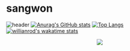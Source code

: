 # sangwon
![header](https://capsule-render.vercel.app/api?type=waving&color=auto&height=300&section=header&text=SangwonKang&fontSize=90)
[![Anurag's GitHub stats](https://github-readme-stats.vercel.app/api?username=ksone02)](https://github.com/anuraghazra/github-readme-stats)
[![Top Langs](https://github-readme-stats.vercel.app/api/top-langs/?username=ksone02&layout=compact&langs_count=8)](https://github.com/anuraghazra/github-readme-stats)
[![willianrod's wakatime stats](https://github-readme-stats.vercel.app/api/wakatime?username=ksone02)](https://github.com/anuraghazra/github-readme-stats)

<p align="center">
<a href="https://www.instagram.com/ksone02/"><img src="https://img.shields.io/badge/ksone02-11B48A?style=flat-square&logo=instagram&logoColor=white&link=https://www.instagram.com/ksone02"/></a>
</p>

